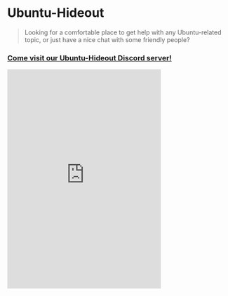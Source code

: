 # Ubuntu-Hideout

> Looking for a comfortable place to get help with any Ubuntu-related topic, or just have a nice chat with some friendly people?

### [Come visit our Ubuntu-Hideout Discord server!](https://discord.gg/jcwJEJH)

<iframe src="https://discordapp.com/widget?id=268162480369303554&theme=dark" width="350" height="500" allowtransparency="true" frameborder="0"></iframe>
